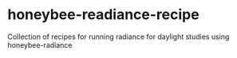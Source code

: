 # honeybee-readiance-recipe
Collection of recipes for running radiance for daylight studies using honeybee-radiance
